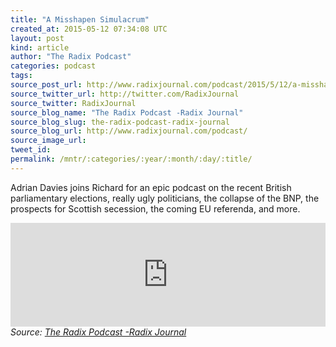 ```yaml
---
title: "A Misshapen Simulacrum"
created_at: 2015-05-12 07:34:08 UTC
layout: post
kind: article
author: "The Radix Podcast"
categories: podcast
tags: 
source_post_url: http://www.radixjournal.com/podcast/2015/5/12/a-misshapen-simulacrum
source_twitter_url: http://twitter.com/RadixJournal
source_twitter: RadixJournal
source_blog_name: "The Radix Podcast -Radix Journal"
source_blog_slug: the-radix-podcast-radix-journal
source_blog_url: http://www.radixjournal.com/podcast/
source_image_url: 
tweet_id:
permalink: /mntr/:categories/:year/:month/:day/:title/
---
```

<p>Adrian Davies joins Richard for an epic podcast on the recent British parliamentary elections, really ugly politicians, the collapse of the BNP, the prospects for Scottish secession, the coming EU referenda, and more.</p>



<iframe scrolling="no" src="https://w.soundcloud.com/player/?url=https%3A//api.soundcloud.com/tracks/205082937&amp;color=ff5500&amp;auto_play=false&amp;hide_related=false&amp;show_comments=true&amp;show_user=true&amp;show_reposts=false" width="100%" frameborder="no" height="166"></iframe><div class="">
    <i>Source: <a href="http://www.radixjournal.com/podcast/">The Radix Podcast -Radix Journal</a></i>
</div>
